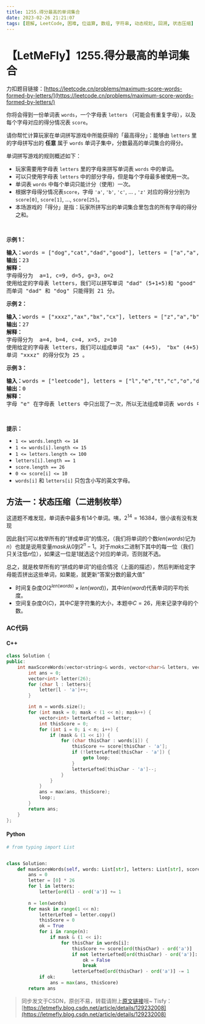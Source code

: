 ```yaml
---
title: 1255.得分最高的单词集合
date: 2023-02-26 21:21:07
tags: [题解, LeetCode, 困难, 位运算, 数组, 字符串, 动态规划, 回溯, 状态压缩]
---
```


# 【LetMeFly】1255.得分最高的单词集合

力扣题目链接：[https://leetcode.cn/problems/maximum-score-words-formed-by-letters/](https://leetcode.cn/problems/maximum-score-words-formed-by-letters/)

<p>你将会得到一份单词表&nbsp;<code>words</code>，一个字母表&nbsp;<code>letters</code>&nbsp;（可能会有重复字母），以及每个字母对应的得分情况表&nbsp;<code>score</code>。</p>

<p>请你帮忙计算玩家在单词拼写游戏中所能获得的「最高得分」：能够由&nbsp;<code>letters</code>&nbsp;里的字母拼写出的&nbsp;<strong>任意</strong>&nbsp;属于 <code>words</code>&nbsp;单词子集中，分数最高的单词集合的得分。</p>

<p>单词拼写游戏的规则概述如下：</p>

<ul>
	<li>玩家需要用字母表&nbsp;<code>letters</code> 里的字母来拼写单词表&nbsp;<code>words</code>&nbsp;中的单词。</li>
	<li>可以只使用字母表&nbsp;<code>letters</code> 中的部分字母，但是每个字母最多被使用一次。</li>
	<li>单词表 <code>words</code>&nbsp;中每个单词只能计分（使用）一次。</li>
	<li>根据字母得分情况表<code>score</code>，字母 <code>&#39;a&#39;</code>,&nbsp;<code>&#39;b&#39;</code>,&nbsp;<code>&#39;c&#39;</code>, ... ,&nbsp;<code>&#39;z&#39;</code> 对应的得分分别为 <code>score[0]</code>, <code>score[1]</code>,&nbsp;...,&nbsp;<code>score[25]</code>。</li>
	<li>本场游戏的「得分」是指：玩家所拼写出的单词集合里包含的所有字母的得分之和。</li>
</ul>

<p>&nbsp;</p>

<p><strong>示例 1：</strong></p>

<pre><strong>输入：</strong>words = [&quot;dog&quot;,&quot;cat&quot;,&quot;dad&quot;,&quot;good&quot;], letters = [&quot;a&quot;,&quot;a&quot;,&quot;c&quot;,&quot;d&quot;,&quot;d&quot;,&quot;d&quot;,&quot;g&quot;,&quot;o&quot;,&quot;o&quot;], score = [1,0,9,5,0,0,3,0,0,0,0,0,0,0,2,0,0,0,0,0,0,0,0,0,0,0]
<strong>输出：</strong>23
<strong>解释：</strong>
字母得分为  a=1, c=9, d=5, g=3, o=2
使用给定的字母表 letters，我们可以拼写单词 &quot;dad&quot; (5+1+5)和 &quot;good&quot; (3+2+2+5)，得分为 23 。
而单词 &quot;dad&quot; 和 &quot;dog&quot; 只能得到 21 分。</pre>

<p><strong>示例 2：</strong></p>

<pre><strong>输入：</strong>words = [&quot;xxxz&quot;,&quot;ax&quot;,&quot;bx&quot;,&quot;cx&quot;], letters = [&quot;z&quot;,&quot;a&quot;,&quot;b&quot;,&quot;c&quot;,&quot;x&quot;,&quot;x&quot;,&quot;x&quot;], score = [4,4,4,0,0,0,0,0,0,0,0,0,0,0,0,0,0,0,0,0,0,0,0,5,0,10]
<strong>输出：</strong>27
<strong>解释：</strong>
字母得分为  a=4, b=4, c=4, x=5, z=10
使用给定的字母表 letters，我们可以组成单词 &quot;ax&quot; (4+5)， &quot;bx&quot; (4+5) 和 &quot;cx&quot; (4+5) ，总得分为 27 。
单词 &quot;xxxz&quot; 的得分仅为 25 。</pre>

<p><strong>示例 3：</strong></p>

<pre><strong>输入：</strong>words = [&quot;leetcode&quot;], letters = [&quot;l&quot;,&quot;e&quot;,&quot;t&quot;,&quot;c&quot;,&quot;o&quot;,&quot;d&quot;], score = [0,0,1,1,1,0,0,0,0,0,0,1,0,0,1,0,0,0,0,1,0,0,0,0,0,0]
<strong>输出：</strong>0
<strong>解释：</strong>
字母 &quot;e&quot; 在字母表 letters 中只出现了一次，所以无法组成单词表 words 中的单词。</pre>

<p>&nbsp;</p>

<p><strong>提示：</strong></p>

<ul>
	<li><code>1 &lt;= words.length &lt;= 14</code></li>
	<li><code>1 &lt;= words[i].length &lt;= 15</code></li>
	<li><code>1 &lt;= letters.length &lt;= 100</code></li>
	<li><code>letters[i].length == 1</code></li>
	<li><code>score.length ==&nbsp;26</code></li>
	<li><code>0 &lt;= score[i] &lt;= 10</code></li>
	<li><code>words[i]</code>&nbsp;和&nbsp;<code>letters[i]</code>&nbsp;只包含小写的英文字母。</li>
</ul>


    
## 方法一：状态压缩（二进制枚举）

这道题不难发现，单词表中最多有14个单词。咦，$2^{14}=16384$，很小诶有没有发现

因此我们可以枚举所有的“拼成单词”的情况，（我们将单词的个数$len(words)$记为$n$）也就是说用变量$mask$从$0$到$2^{n} - 1$。对于$maks$二进制下其中的每一位（我们只关注低$n$位），如果这一位是1就选这个对应的单词，否则就不选。

总之，就是枚举所有的“拼成的单词”的组合情况（上面的描述），然后判断给定字母能否拼出这些单词，如果能，就更新“答案分数的最大值”

+ 时间复杂度$O(2^{len(words)}\times len(word))$，其中$len(word)$代表单词的平均长度。
+ 空间复杂度$O(C)$，其中$C$是字符集的大小，本题中$C=26$，用来记录字母的个数。

### AC代码

#### C++

```cpp
class Solution {
public:
    int maxScoreWords(vector<string>& words, vector<char>& letters, vector<int>& score) {
        int ans = 0;
        vector<int> letter(26);
        for (char l : letters){
            letter[l - 'a']++;
        }

        int n = words.size();
        for (int mask = 0; mask < (1 << n); mask++) {
            vector<int> letterLefted = letter;
            int thisScore = 0;
            for (int i = 0; i < n; i++) {
                if (mask & (1 << i)) {
                    for (char thisChar : words[i]) {
                        thisScore += score[thisChar - 'a'];
                        if (!letterLefted[thisChar - 'a']) {
                            goto loop;
                        }
                        letterLefted[thisChar - 'a']--;
                    }
                }
            }
            ans = max(ans, thisScore);
            loop:;
        }
        return ans;
    }
};
```

#### Python

```python
# from typing import List


class Solution:
    def maxScoreWords(self, words: List[str], letters: List[str], score: List[int]) -> int:
        ans = 0
        letter = [0] * 26
        for l in letters:
            letter[ord(l) - ord('a')] += 1
        
        n = len(words)
        for mask in range(1 << n):
            letterLefted = letter.copy()
            thisScore = 0
            ok = True
            for i in range(n):
                if mask & (1 << i):
                    for thisChar in words[i]:
                        thisScore += score[ord(thisChar) - ord('a')]
                        if not letterLefted[ord(thisChar) - ord('a')]:
                            ok = False
                            break
                        letterLefted[ord(thisChar) - ord('a')] -= 1
            if ok:
                ans = max(ans, thisScore)
        return ans
```

> 同步发文于CSDN，原创不易，转载请附上[原文链接](https://leetcode.letmefly.xyz/2023/02/26/LeetCode%201255.%E5%BE%97%E5%88%86%E6%9C%80%E9%AB%98%E7%9A%84%E5%8D%95%E8%AF%8D%E9%9B%86%E5%90%88/)哦~
> Tisfy：[https://letmefly.blog.csdn.net/article/details/129232008](https://letmefly.blog.csdn.net/article/details/129232008)
